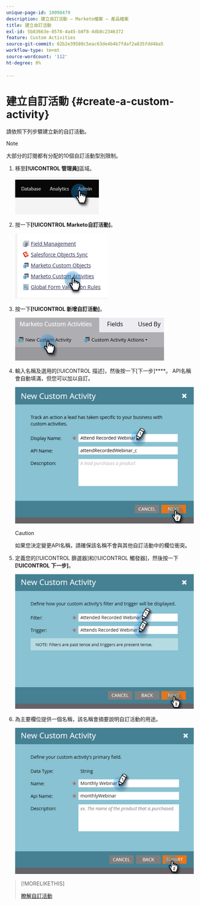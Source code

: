 ```yaml
---
unique-page-id: 10098479
description: 建立自訂活動 — Marketo檔案 — 產品檔案
title: 建立自訂活動
exl-id: 5b83663e-8578-4a45-b8f8-4db8c2346372
feature: Custom Activities
source-git-commit: 02b2e39580c5eac63de4b4b7fdaf2a835fdd4ba5
workflow-type: tm+mt
source-wordcount: '112'
ht-degree: 0%

---
```


# 建立自訂活動 {#create-a-custom-activity}

請依照下列步驟建立新的自訂活動。

>[!NOTE]
>
>大部分的訂閱都有分配的10個自訂活動型別限制。

1. 移至&#x200B;**[!UICONTROL 管理員]**&#x200B;區域。

   ![](assets/create-a-custom-activity-1.png)

1. 按一下&#x200B;**[!UICONTROL Marketo自訂活動]**。

   ![](assets/create-a-custom-activity-2.png)

1. 按一下&#x200B;**[!UICONTROL 新增自訂活動]**。

   ![](assets/create-a-custom-activity-3.png)

1. 輸入名稱及選用的[!UICONTROL 描述]，然後按一下[下一步]****。 API名稱會自動填滿，但您可以加以自訂。

   ![](assets/create-a-custom-activity-4.png)

   >[!CAUTION]
   >
   >如果您決定變更API名稱，請確保該名稱不會與其他自訂活動中的欄位衝突。

1. 定義您的[!UICONTROL 篩選器]和[!UICONTROL 觸發器]，然後按一下&#x200B;**[!UICONTROL 下一步]**。

   ![](assets/create-a-custom-activity-5.png)

1. 為主要欄位提供一個名稱，該名稱會摘要說明自訂活動的用途。

   ![](assets/create-a-custom-activity-6.png)

>[!MORELIKETHIS]
>
>[瞭解自訂活動](/help/marketo/product-docs/administration/marketo-custom-activities/understanding-custom-activities.md)
